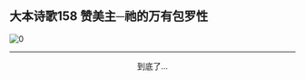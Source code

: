 
## 大本诗歌158 赞美主─祂的万有包罗性

<img alt="0" data-original="/data/d0199/0.jpeg">

---

<p style="text-align: center">到底了...</p>

<script src="/js/dist-view.js"></script>